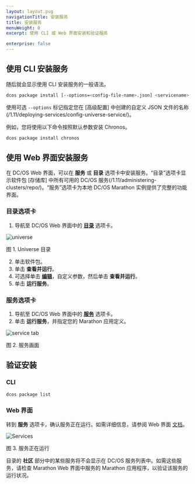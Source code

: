 ```yaml
---
layout: layout.pug
navigationTitle: 安装服务
title: 安装服务
menuWeight: 0
excerpt: 使用 CLI 或 Web 界面安装和验证服务

enterprise: false
---
```


## 使用 CLI 安装服务

随后就会显示使用 CLI 安装服务的一般语法。

```bash
dcos package install [--options=<config-file-name>.json] <servicename>
```

使用可选 `--options` 标记指定您在 [高级配置] 中创建的自定义 JSON 文件的名称(/1.11/deploying-services/config-universe-service/)。

例如，您将使用以下命令按照默认参数安装 Chronos。

```bash
dcos package install chronos
```

## 使用 Web 界面安装服务

在 DC/OS Web 界面，可以在 **服务** 或 **目录** 选项卡中安装服务。“目录”选项卡显示软件包 [存储库] 中所有可用的 DC/OS 服务(/1.11/administering-clusters/repo/)。“服务”选项卡为本地 DC/OS Marathon 实例提供了完整的功能界面。


### 目录选项卡

1. 导航至 DC/OS Web 界面中的 [**目录**](/cn/1.11/gui/catalog/) 选项卡。

 ![universe](/cn/1.11/img/ui-dashboard-catalog.png)

 图 1. Universe 目录

2. 单击软件包。
 1. 单击 **查看并运行**。
 2. 可选择单击 [**编辑**](/cn/1.11/deploying-services/config-universe-service/)，自定义参数，然后单击 **查看并运行**。
 3. 单击 **运行服务**。

### 服务选项卡

1. 导航至 DC/OS Web 界面中的 [**服务**](/cn/1.11/gui/services/) 选项卡。
1. 单击 **运行服务**，并指定您的 Marathon 应用定义。

 ![service tab](/cn/1.11/img/run-a-service.png)

 图 2. 服务画面

## 验证安装

### CLI

```bash
dcos package list
```

### Web 界面

转到 **服务** 选项卡，确认服务正在运行。如需详细信息，请参阅 Web 界面 [文档](/cn/1.11/gui/services/)。

![Services](/cn/1.11/img/tweeter-services6.png)

图 3. 服务正在运行

目录的 **社区** 部分中的某些服务将不会显示在 DC/OS 服务列表中。如需这些服务，请检查 Marathon Web 界面中服务的 Marathon 应用程序，以验证该服务的运行状况。
